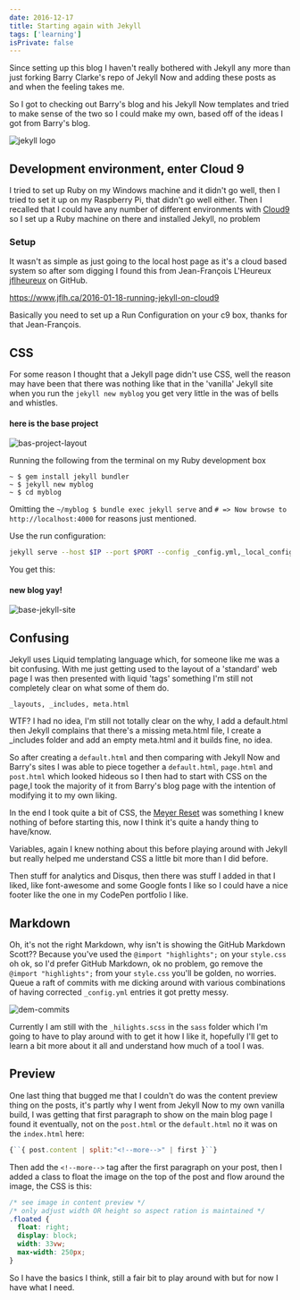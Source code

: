 ```yaml
---
date: 2016-12-17
title: Starting again with Jekyll
tags: ['learning']
isPrivate: false
---
```


Since setting up this blog I haven't really bothered with Jekyll any
more than just forking Barry Clarke's repo of Jekyll Now and adding
these posts as and when the feeling takes me.

So I got to checking out Barry's blog and his Jekyll Now templates and
tried to make sense of the two so I could make my own, based off of
the ideas I got from Barry's blog.

![jekyll logo]

## Development environment, enter Cloud 9

I tried to set up Ruby on my Windows machine and it didn't go well,
then I tried to set it up on my Raspberry Pi, that didn't go well
either. Then I recalled that I could have any number of different
environments with [Cloud9] so I set up a Ruby machine on there and
installed Jekyll, no problem

### Setup

It wasn't as simple as just going to the local host page as it's a
cloud based system so after som digging I found this from
Jean-François L'Heureux [jflheureux] on GitHub.

https://www.jflh.ca/2016-01-18-running-jekyll-on-cloud9

Basically you need to set up a Run Configuration on your c9 box,
thanks for that Jean-François.

## CSS

For some reason I thought that a Jekyll page didn't use CSS, well the
reason may have been that there was nothing like that in the 'vanilla'
Jekyll site when you run the `jekyll new myblog` you get very little
in the was of bells and whistles.

#### here is the base project

![bas-project-layout]

Running the following from the terminal on my Ruby development box

```
~ $ gem install jekyll bundler
~ $ jekyll new myblog
~ $ cd myblog
```

Omitting the `~/myblog $ bundle exec jekyll serve` and
`# => Now browse to http://localhost:4000` for reasons just mentioned.

Use the run configuration:

```bash
jekyll serve --host $IP --port $PORT --config _config.yml,_local_config.yml
```

You get this:

#### new blog yay!

![base-jekyll-site]

## Confusing

Jekyll uses Liquid templating language which, for someone like me was
a bit confusing. With me just getting used to the layout of a
'standard' web page I was then presented with liquid 'tags' something
I'm still not completely clear on what some of them do.

`_layouts, _includes, meta.html`

WTF? I had no idea, I'm still not totally clear on the why, I add a
default.html then Jekyll complains that there's a missing meta.html
file, I create a \_includes folder and add an empty meta.html and it
builds fine, no idea.

So after creating a `default.html` and then comparing with Jekyll Now
and Barry's sites I was able to piece together a `default.html`,
`page.html` and `post.html` which looked hideous so I then had to
start with CSS on the page,I took the majority of it from Barry's blog
page with the intention of modifying it to my own liking.

In the end I took quite a bit of CSS, the [Meyer Reset] was something
I knew nothing of before starting this, now I think it's quite a handy
thing to have/know.

Variables, again I knew nothing about this before playing around with
Jekyll but really helped me understand CSS a little bit more than I
did before.

Then stuff for analytics and Disqus, then there was stuff I added in
that I liked, like font-awesome and some Google fonts I like so I
could have a nice footer like the one in my CodePen portfolio I like.

## Markdown

Oh, it's not the right Markdown, why isn't is showing the GitHub
Markdown Scott?? Because you've used the `@import "highlights";` on
your `style.css` oh ok, so I'd prefer GitHub Markdown, ok no problem,
go remove the `@import "highlights";` from your `style.css` you'll be
golden, no worries. Queue a raft of commits with me dicking around
with various combinations of having corrected `_config.yml` entries it
got pretty messy.

![dem-commits]

Currently I am still with the `_hilights.scss` in the `sass` folder
which I'm going to have to play around with to get it how I like it,
hopefully I'll get to learn a bit more about it all and understand how
much of a tool I was.

## Preview

One last thing that bugged me that I couldn't do was the content
preview thing on the posts, it's partly why I went from Jekyll Now to
my own vanilla build, I was getting that first paragraph to show on
the main blog page I found it eventually, not on the `post.html` or
the `default.html` no it was on the `index.html` here:

```js
{``{ post.content | split:"<!--more-->" | first }``}
```

Then add the `<!--more-->` tag after the first paragraph on your post,
then I added a class to float the image on the top of the post and
flow around the image, the CSS is this:

```css
/* see image in content preview */
/* only adjust width OR height so aspect ration is maintained */
.floated {
  float: right;
  display: block;
  width: 33vw;
  max-width: 250px;
}
```

So I have the basics I think, still a fair bit to play around with but
for now I have what I need.

<!-- Links -->

[cloud9]: https://c9.io/?redirect=0
[jflheureux]: https://github.com/jflheureux
[meyer reset]: https://meyerweb.com/eric/tools/css/reset/

<!-- Images -->

[jekyll logo]:
  https://res.cloudinary.com/defkmsrpw/image/upload/q_auto,f_auto/v1614930929/scottspence.com/jekyll-logo-9a6784d0e7ab903d7aa9970e804ccaa3.png
[bas-project-layout]:
  https://res.cloudinary.com/defkmsrpw/image/upload/q_auto,f_auto/v1614930927/scottspence.com/base-jekyll-project-f23bbe735fd8a42717474db5013e7542.png
[base-jekyll-site]:
  https://res.cloudinary.com/defkmsrpw/image/upload/q_auto,f_auto/v1614930928/scottspence.com/base-jekyll-site-bec10c4a17adb57f6381b8bc833f463f.png
[dem-commits]:
  https://res.cloudinary.com/defkmsrpw/image/upload/q_auto,f_auto/v1614930931/scottspence.com/dem-commits-8e23cb21d43675e06988080fad218959.png
